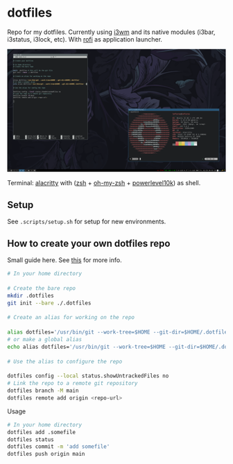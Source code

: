 
# dotfiles

Repo for my dotfiles. Currently using [i3wm](https://i3wm.org/) and its native modules (i3bar, i3status, i3lock, etc). With [rofi](https://davatorium.github.io/rofi/) as application launcher.

![rice](./.assets/2023-01-20_rice.png)

Terminal: [alacritty](https://alacritty.org/) with ([zsh](https://www.zsh.org/) + [oh-my-zsh](https://ohmyz.sh/) + [powerlevel10k](https://github.com/romkatv/powerlevel10k)) as shell.

## Setup

See `.scripts/setup.sh` for setup for new environments.



## How to create your own dotfiles repo

Small guide here. See [this](https://news.ycombinator.com/item?id=11070797) for more info.

```bash
# In your home directory

# Create the bare repo
mkdir .dotfiles
git init --bare ./.dotfiles

# Create an alias for working on the repo

alias dotfiles='/usr/bin/git --work-tree=$HOME --git-dir=$HOME/.dotfiles'
# or make a global alias
echo alias dotfiles='/usr/bin/git --work-tree=$HOME --git-dir=$HOME/.dotfiles' >> ~/.zshrc # or ~/.bashrc

# Use the alias to configure the repo

dotfiles config --local status.showUntrackedFiles no
# Link the repo to a remote git repository
dotfiles branch -M main
dotfiles remote add origin <repo-url>
```

Usage

```bash
# In your home directory
dotfiles add .somefile
dotfiles status
dotfiles commit -m 'add somefile'
dotfiles push origin main
```
